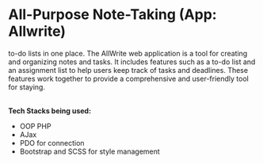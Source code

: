 <div>
  <h1>All-Purpose Note-Taking (App: Allwrite)</h1>
<p>to-do lists in one place.
The AllWrite web application is a tool for creating and organizing notes and tasks. It includes features such as a to-do list and an assignment list to help users keep track of tasks and deadlines. These features work together to provide a comprehensive and user-friendly tool for staying. </p>
  <br>
  <strong>Tech Stacks being used: </strong>
  <ul>
    <li>OOP PHP</li>
    <li>AJax</li>
    <li>PDO for connection</li>
    <li>Bootstrap and SCSS for style management</li>
  </ul>
</div>

